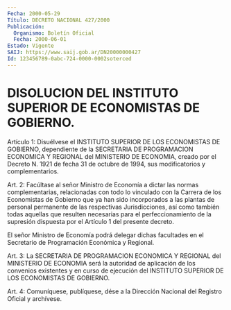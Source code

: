 ```yaml
---
Fecha: 2000-05-29
Título: DECRETO NACIONAL 427/2000
Publicación:
  Organismo: Boletín Oficial
  Fecha: 2000-06-01
Estado: Vigente
SAIJ: https://www.saij.gob.ar/DN20000000427
Id: 123456789-0abc-724-0000-0002soterced
---
```

# DISOLUCION DEL INSTITUTO SUPERIOR DE ECONOMISTAS DE GOBIERNO.

<a id="1"></a>
Artículo  1: Disuélvese el INSTITUTO SUPERIOR DE LOS  ECONOMISTAS DE GOBIERNO,  dependiente  de  la  SECRETARIA  DE  PROGRAMACION ECONOMICA Y REGIONAL del MINISTERIO DE ECONOMIA, creado  por  el Decreto N. 1921 de fecha 31 de octubre de 1994, sus modificatorios y complementarios.

<a id="2"></a>
Art. 2: Facúltase  al  señor  Ministro  de Economía a dictar las normas complementarias, relacionadas con todo  lo vinculado con la Carrera  de  los  Economistas  de  Gobierno  que  ya  han  sido incorporados a las plantas de personal permanente de las respectivas Jurisdicciones,  así  como  también  todas  aquellas  que resulten necesarias para el perfeccionamiento de la supresión dispuesta  por el Artículo 1 del presente decreto.

El señor Ministro de Economía podrá delegar dichas facultades en el Secretario de Programación Económica y Regional.

<a id="3"></a>
Art.  3: La SECRETARIA DE PROGRAMACION ECONOMICA Y REGIONAL del MINISTERIO DE  ECONOMIA  será  la  autoridad de aplicación de los convenios existentes y en curso de ejecución del INSTITUTO SUPERIOR DE LOS ECONOMISTAS DE GOBIERNO.

<a id="4"></a>
Art. 4: Comuníquese, publíquese, dése  a la Dirección Nacional del Registro Oficial y archívese.